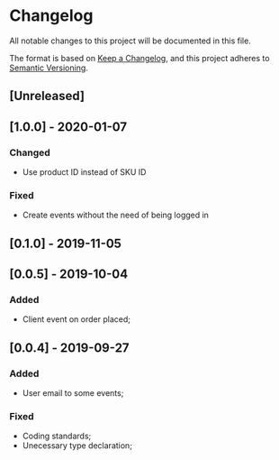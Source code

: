 # Changelog

All notable changes to this project will be documented in this file.

The format is based on [Keep a Changelog](https://keepachangelog.com/en/1.0.0/),
and this project adheres to [Semantic Versioning](https://semver.org/spec/v2.0.0.html).

## [Unreleased]

## [1.0.0] - 2020-01-07

### Changed
- Use product ID instead of SKU ID

### Fixed
- Create events without the need of being logged in

## [0.1.0] - 2019-11-05

## [0.0.5] - 2019-10-04

### Added

- Client event on order placed;

## [0.0.4] - 2019-09-27

### Added

- User email to some events;

### Fixed

- Coding standards;
- Unecessary type declaration;

